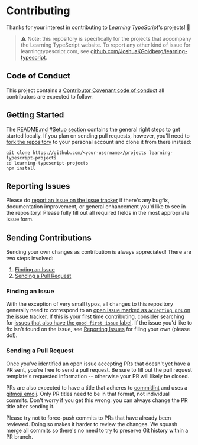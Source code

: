 # Contributing

Thanks for your interest in contributing to _Learning TypeScript_'s projects! 💖

> ⚠ Note: this repository is specifically for the projects that accompany the Learning TypeScript website.
> To report any other kind of issue for learningtypescript.com, see [github.com/JoshuaKGoldberg/learning-typescript](https://www.github.com/JoshuaKGoldberg/learning-typescript).

## Code of Conduct

This project contains a [Contributor Covenant code of conduct](./CODE_OF_CONDUCT.md) all contributors are expected to follow.

## Getting Started

The [README.md #Setup section](../README.md#setup) contains the general right steps to get started locally.
If you plan on sending pull requests, however, you'll need to [fork the repository](https://docs.github.com/en/get-started/quickstart/fork-a-repo) to your personal account and clone it from there instead:

```shell
git clone https://github.com/<your-username>/projects learning-typescript-projects
cd learning-typescript-projects
npm install
```

## Reporting Issues

Please do [report an issue on the issue tracker](https://github.com/LearningTypeScript/projects/issues/new/choose) if there's any bugfix, documentation improvement, or general enhancement you'd like to see in the repository!
Please fully fill out all required fields in the most appropriate issue form.

## Sending Contributions

Sending your own changes as contribution is always appreciated!
There are two steps involved:

1. [Finding an Issue](#finding-an-issue)
2. [Sending a Pull Request](#sending-a-pull-request)

### Finding an Issue

With the exception of very small typos, all changes to this repository generally need to correspond to an [open issue marked as `accepting prs` on the issue tracker](https://github.com/LearningTypeScript/projects/issues?q=is%3Aopen+is%3Aissue+label%3A%22accepting+prs%22).
If this is your first time contributing, consider searching for [issues that also have the `good first issue` label](https://github.com/LearningTypeScript/projects/issues?q=is%3Aopen+is%3Aissue+label%3A%22accepting+prs%22+label%3A%22good+first+issue%22).
If the issue you'd like to fix isn't found on the issue, see [Reporting Issues](#reporting-issues) for filing your own (please do!).

### Sending a Pull Request

Once you've identified an open issue accepting PRs that doesn't yet have a PR sent, you're free to send a pull request.
Be sure to fill out the pull request template's requested information -- otherwise your PR will likely be closed.

PRs are also expected to have a title that adheres to [commitlint](https://github.com/conventional-changelog/commitlint) and uses a [gitmoji emoji](https://gitmoji.dev).
Only PR titles need to be in that format, not individual commits.
Don't worry if you get this wrong: you can always change the PR title after sending it.

Please try not to force-push commits to PRs that have already been reviewed.
Doing so makes it harder to review the changes.
We squash merge all commits so there's no need to try to preserve Git history within a PR branch.

